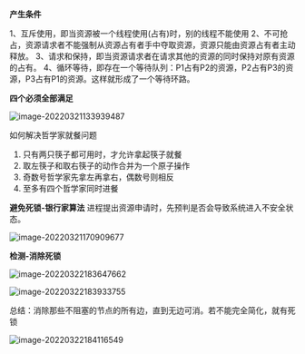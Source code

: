 **产生条件**

1、互斥使用，即当资源被一个线程使用(占有)时，别的线程不能使用
2、不可抢占，资源请求者不能强制从资源占有者手中夺取资源，资源只能由资源占有者主动释放。
3、请求和保持，即当资源请求者在请求其他的资源的同时保持对原有资源的占有。
4、循环等待，即存在一个等待队列：P1占有P2的资源，P2占有P3的资源，P3占有P1的资源。这样就形成了一个等待环路。

**四个必须全部满足**

![image-20220321133939487](E:\学习笔记\typora\img\image-20220321133939487.png)

如何解决哲学家就餐问题

1. 只有两只筷子都可用时，才允许拿起筷子就餐
2. 取左筷子和取右筷子的动作合并为一个原子操作
3. 奇数号哲学家先拿左再拿右，偶数号则相反
4. 至多有四个哲学家同时进餐



**避免死锁-银行家算法** 
进程提出资源申请时，先预判是否会导致系统进入不安全状态。

![image-20220321170909677](E:\学习笔记\typora\img\image-20220321170909677.png)

**检测-消除死锁**

![image-20220322183647662](E:\学习笔记\typora\img\image-20220322183647662.png)

![image-20220322183933755](E:\学习笔记\typora\img\image-20220322183933755.png)

总结：消除那些不阻塞的节点的所有边，直到无边可消。若不能完全简化，就有死锁

![image-20220322184116549](E:\学习笔记\typora\img\image-20220322184116549.png)
